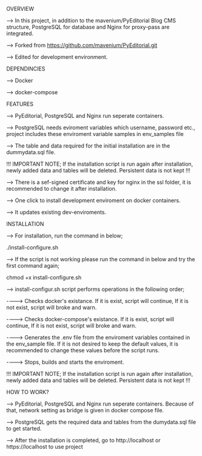 OVERVIEW

--> In this project, in addition to the mavenium/PyEditorial Blog CMS structure, PostgreSQL for database and Nginx for proxy-pass are integrated.

--> Forked from https://github.com/mavenium/PyEditorial.git

--> Edited for development environment.

DEPENDINCIES

--> Docker

--> docker-compose

FEATURES

--> PyEditorial, PostgreSQL and Nginx run seperate containers.

--> PostgreSQL needs eviroment variables which username, password etc., project includes these enviroment variable samples in env_samples file 

--> The table and data required for the initial installation are in the dummydata.sql file. 

!!! IMPORTANT NOTE; If the installation script is run again after installation, newly added data and tables will be deleted. Persistent data is not kept !!!

--> There is a sef-signed certificate and key for nginx in the ssl folder, it is recommended to change it after installation.

--> One click to install development enviroment on docker containers.

--> It updates existing dev-enviroments.

INSTALLATION

--> For installation, run the command in below; 

./install-configure.sh

--> If the script is not working please run the command in below and try the first command again;

chmod +x install-configure.sh

--> install-configur.sh script performs operations in the following order;

----> Checks docker's existance. If it is exist, script will continue, If it is not exist, script will broke and warn. 

----> Checks docker-compose's existance. If it is exist, script will continue, If it is not exist, script will broke and warn.

----> Generates the .env file from the enviroment variables contained in the env_sample file. If it is not desired to keep the default values, it is recommended to change these values before the script runs.

----> Stops, builds and starts the enviroment.

!!! IMPORTANT NOTE; If the installation script is run again after installation, newly added data and tables will be deleted. Persistent data is not kept !!!

HOW TO WORK?

--> PyEditorial, PostgreSQL and Nginx run seperate containers. Because of that, network setting as bridge is given in docker compose file.

--> PostgreSQL gets the required data and tables from the dumydata.sql file to get started.

--> After the installation is completed, go to http://localhost or https://localhost to use project

